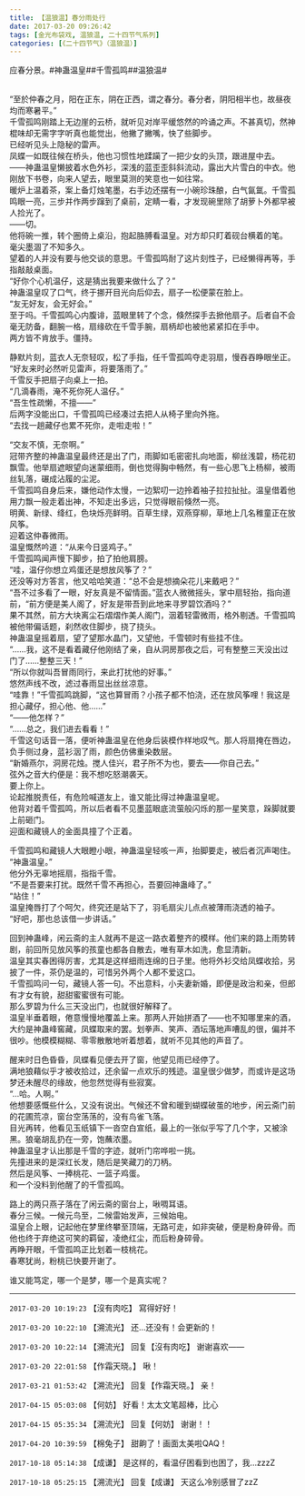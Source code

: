 ```yaml
---
title: 【温狼温】春分雨处行
date: 2017-03-20 09:26:42
tags: [金光布袋戏, 温狼温, 二十四节气系列]
categories: [《二十四节气》（温狼温）]
---
```


<p dir="ltr"  >应春分景。#神蛊温皇##千雪孤鸣##温狼温#<br /><br /></p> 
<p dir="ltr"  >“至於仲春之月，阳在正东，阴在正西，谓之春分。春分者，阴阳相半也，故昼夜均而寒暑平。”<br />千雪孤鸣刚踏上无边崖的云桥，就听见对岸平缓悠然的吟诵之声。不甚真切，然神棍味却无需字字听真也能觉出，他撇了撇嘴，快了些脚步。<br />已经听见头上隐秘的雷声。<br />凤蝶一如既往候在桥头，他也习惯性地蹂躏了一把少女的头顶，跟进屋中去。<br />——神蛊温皇懒披着水色外衫，深浅的蓝歪歪斜斜流动，露出大片雪白的中衣。他刚放下书卷，向来人望去，眼里莫测的笑意也一如往常。<br />暖炉上温着茶，案上备灯烛笔墨，右手边还摆有一小碗珍珠酿，白气氤氲。千雪孤鸣眼一亮，三步并作两步蹿到了桌前，定睛一看，才发现碗里除了胡萝卜外都早被人捡光了。<br />——切。<br />他将碗一推，转个圈倚上桌沿，抱起胳膊看温皇。对方却只盯着砚台横着的笔。<br />毫尖墨涸了不知多久。<br />望着的人并没有要与他交谈的意思。千雪孤鸣耐了这片刻性子，已经懒得再等，手指敲敲桌面。<br />“好你个心机温仔，这是猜出我要来做什么了？”<br />神蛊温皇叹了口气，终于挪开目光向后仰去，扇子一松便蒙在脸上。<br />“友无好友，会无好会。”<br />至于吗。千雪孤鸣心内腹诽，蓝眼里转了个念，倏然探手去掀他扇子。后者自不会毫无防备，翻腕一格，扇缘砍在千雪手腕，扇柄却也被他紧紧扣在手中。<br />两方皆不肯放手。僵持。</p> 
<p dir="ltr"  >静默片刻，蓝衣人无奈轻叹，松了手指，任千雪孤鸣夺走羽扇，慢吞吞睁眼坐正。<br />“好友来时必然听见雷声，将要落雨了。”<br />千雪反手把扇子向桌上一拍。<br />“几滴春雨，淹不死你死人温仔。”<br />“吾生性疏懒，不擅——”<br />后两字没能出口，千雪孤鸣已经凑过去把人从椅子里向外拖。<br />“去找一趟藏仔也累不死你，走啦走啦！”</p> 
<p dir="ltr"  >“交友不慎，无奈啊。”<br />冠带齐整的神蛊温皇最终还是出了门，雨脚如毛密密扎向地面，柳丝浅碧，杨花初飘雪。他举扇遮眼望向迷蒙细雨，倒也觉得胸中畅然，有一些心思飞上杨柳，被雨丝轧落，碾成沾履的尘泥。<br />千雪孤鸣自身后来，嫌他动作太慢，一边絮叨一边拎着袖子拉拉扯扯。温皇借着他用力飘一般走着出神，不知走出多远，只觉得眼前倏然一亮。<br />明黄、新绿、绛红，色块烁亮鲜明。百草生绿，双燕穿柳，草地上几名稚童正在放风筝。<br />迎着这仲春微雨。<br />温皇慨然吟道：“从来今日竖鸡子。”<br />千雪孤鸣闻声慢下脚步，拍了拍他肩膀。<br />“哇，温仔你想立鸡蛋还是想放风筝了？”<br />还没等对方答言，他又哈哈笑道：“总不会是想摘朵花儿来戴吧？”<br />“吾不过多看了一眼，好友真是不留情面。”蓝衣人微微摇头，掌中扇轻抬，指向道前，“前方便是美人阁了，好友是带吾到此地来寻罗碧饮酒吗？”<br />果不其然，前方大块离尘石熠熠作美人阁门，洇着轻雷微雨，格外剔透。千雪孤鸣被他带偏话题，刹然收住脚步，挠了挠头。<br />神蛊温皇摇着扇，望了望那水晶门，又望他，千雪顿时有些挂不住。<br />“……我，这不是看着藏仔他刚结了亲，自从洞房那夜之后，可有整整三天没出过门了……整整三天！”<br />“所以你就叫吾冒雨同行，来此打扰他的好事。”<br />悠然声线不改，滤过春雨显出丝丝凉意。<br />“哇靠！”千雪孤鸣跳脚，“这也算冒雨？小孩子都不怕浇，还在放风筝哩！我这是担心藏仔，担心他、他……”<br />“——他怎样？”<br />“……总之，我们进去看看！”<br />千雪这句话音一落，便听神蛊温皇在他身后装模作样地叹气。那人将扇掩在唇边，负手侧过身，蓝衫洇了雨，颜色仿佛重染数层。<br />“新婚燕尔，洞房花烛。搅人佳兴，君子所不为也，要去——你自己去。”<br />弦外之音大约便是：我不想吃怒潮袭天。<br />要上你上。<br />论起推脱责任，有危险喊道友上，谁又能比得过神蛊温皇呢。<br />他背对着千雪孤鸣，所以后者看不见墨蓝眼底流萤般闪烁的那一星笑意，跺脚就要上前砸门。<br />迎面和藏镜人的金面具撞了个正着。</p> 
<p dir="ltr"  >千雪孤鸣和藏镜人大眼瞪小眼，神蛊温皇轻咳一声，抬脚要走，被后者沉声喝住。<br />“神蛊温皇。”<br />他分外无辜地摇扇，指指千雪。<br />“不是吾要来打扰。既然千雪不再担心，吾要回神蛊峰了。”<br />“站住！”<br />温皇掩唇打了个呵欠，终究还是站下了，羽毛扇尖儿点点被薄雨浇透的袖子。<br />“好吧，那也总该借一步讲话。”</p> 
<p dir="ltr"  >回到神蛊峰，闲云斋的主人就再不是这一路衣着整齐的模样。他们来的路上雨势转剧，前回所见放风筝的孩童也都各自散去，唯有草木如洗，愈显清新。<br />温皇其实春困得厉害，尤其是这样细雨连绵的日子里。他将外衫交给凤蝶收拾，另披了一件，茶仍是温的，可惜另外两个人都不爱这口。<br />千雪孤鸣问一句，藏镜人答一句。不出意料，小夫妻新婚，即便是政治和亲，但郎有才女有貌，甜甜蜜蜜很有可能。<br />那么罗碧为什么三天没出门，也就很好解释了。<br />温皇半垂着眼，倦意慢慢地覆盖上来。那两人开始拼酒了——也不知哪里来的酒，大约是神蛊峰窖藏，凤蝶取来的罢。划拳声、笑声、酒坛落地声嘈乱的很，偏并不很吵。他模模糊糊、零零散散地听着想着，就听不见其他的声音了。</p> 
<p dir="ltr"  >醒来时日色昏昏，凤蝶看见便去开了窗，他望见雨已经停了。<br />满地狼藉似乎才被收拾过，还余留一点欢乐的残迹。温皇很少做梦，而或许是这场梦还未醒尽的缘故，他忽然觉得有些寂寞。<br />“…哈。人啊。”<br />他想要感慨些什么，又没有说出。气候还不曾和暖到蝴蝶破茧的地步，闲云斋门前的花圃荒凉，窗台空荡荡的，没有鸟雀飞落。<br />目光再转，他看见玉纸镇下一沓空白宣纸，最上的一张似乎写了几个字，又被涂黑。狼毫胡乱扔在一旁，饱蘸浓墨。<br />神蛊温皇才认出那是千雪的字迹，就听门帘哗啦一挑。<br />先撞进来的是深红长发，随后是笑藏刀的刀柄。<br />然后是风筝、一捧桃花、一篮子鸡蛋。<br />和一个没料到他醒了的千雪孤鸣。</p> 
<p dir="ltr"  >路上的两只燕子落在了闲云斋的窗台上，啾啁耳语。<br />春分三候。一候元鸟至，二候雷始发声，三候始电。<br />温皇合上眼，记起他在梦里终攀至顶端，无路可走，如非突破，便是粉身碎骨。而他也终于弃绝这可笑的羁留，凌绝红尘，而后粉身碎骨。<br />再睁开眼，千雪孤鸣正比划着一枝桃花。<br />春寒犹尚，粉桃已快要开谢了。</p> 
<p dir="ltr"  >谁又能笃定，哪一个是梦，哪一个是真实呢？</p>

<!-- more -->

---

`2017-03-20 10:19:23` 【沒有肉吃】 寫得好好！

`2017-03-20 10:22:10` 【溯流光】 还…还没有！会更新的！

`2017-03-20 10:22:14` 【溯流光】 回复【沒有肉吃】 谢谢喜欢——

`2017-03-20 22:01:58` 【作霜天晓。】 啾！

`2017-03-21 01:53:42` 【溯流光】 回复【作霜天晓。】 亲！

`2017-04-15 05:03:08` 【何妨】 好看！太太文笔超棒，比心

`2017-04-15 05:35:34` 【溯流光】 回复【何妨】 谢谢！！

`2017-04-20 10:39:59` 【棉兔子】 甜齁了！画面太美啦QAQ！

`2017-10-18 05:14:38` 【成谦】 是这样的，看温仔困看到也困了，我…zzzZ

`2017-10-18 05:25:15` 【溯流光】 回复【成谦】 天这么冷别感冒了zzZ
